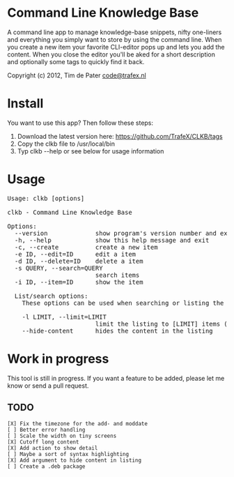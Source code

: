 Command Line Knowledge Base
===========================
A command line app to manage knowledge-base snippets, nifty one-liners and everything you simply want to store by using the command line.
When you create a new item your favorite CLI-editor pops up and lets you add the content. When you close the editor you'll be aked for a short description and optionally some tags to quickly find it back.


Copyright (c) 2012, Tim de Pater <code@trafex.nl>


Install
=======
You want to use this app? Then follow these steps:

1. Download the latest version here: <https://github.com/TrafeX/CLKB/tags>
2. Copy the clkb file to /usr/local/bin
3. Typ clkb --help or see below for usage information


Usage
=====

<pre>
Usage: clkb [options]

clkb - Command Line Knowledge Base

Options:
  --version             show program's version number and exit
  -h, --help            show this help message and exit
  -c, --create          create a new item
  -e ID, --edit=ID      edit a item
  -d ID, --delete=ID    delete a item
  -s QUERY, --search=QUERY
                        search items
  -i ID, --item=ID      show the item

  List/search options:
    These options can be used when searching or listing the items

    -l LIMIT, --limit=LIMIT
                        limit the listing to [LIMIT] items (default 50)
    --hide-content      hides the content in the listing
</pre>

Work in progress
================
This tool is still in progress. If you want a feature to be added, please let me know or send a pull request.

TODO
----
    [X] Fix the timezone for the add- and moddate
    [ ] Better error handling
    [ ] Scale the width on tiny screens
    [X] Cutoff long content
    [X] Add action to show detail
    [ ] Maybe a sort of syntax highlighting
    [X] Add argument to hide content in listing
    [ ] Create a .deb package
